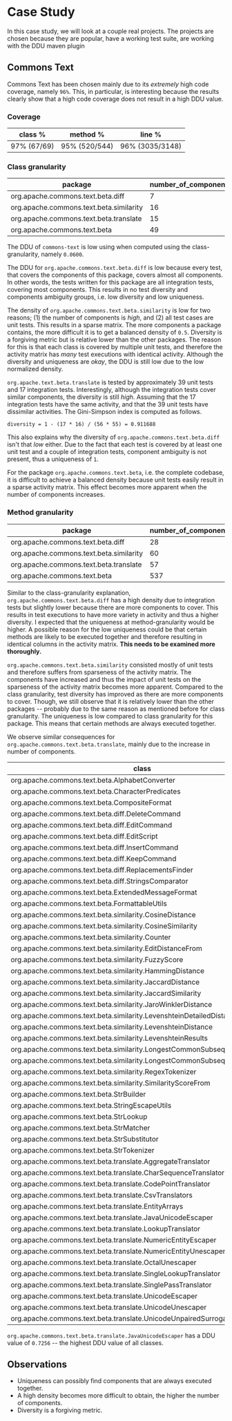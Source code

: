 # Case Study

In this case study, we will look at a couple real projects.
The projects are chosen because they are popular, have a working test suite, are working with the DDU maven plugin


## Commons Text

Commons Text has been chosen mainly due to its _extremely_ high code coverage, namely `96%`.
This, in particular, is interesting because the results clearly show that a high code coverage does not result in a high DDU value.


### Coverage

|class %|method %|line %|
|---|---|---|
|97% (67/69)|95% (520/544)|96% (3035/3148)|


### Class granularity

|package|number_of_components|number_of_tests|unit_vs_integration|density|normalized_density|diversity|uniqueness|ddu|
|---|---|---|---|---|---|---|---|---|
|org.apache.commons.text.beta.diff|7|5|0.0|0.9142857142857143|0.17142857142857149|0.6|0.2857142857142857|0.029387755102040822|
|org.apache.commons.text.beta.similarity|16|105|3.772727272727273|0.07678571428571429|0.15357142857142858|0.7978021978021979|0.8125|0.09954719387755104|
|org.apache.commons.text.beta.translate|15|56|0.12|0.22976190476190475|0.45952380952380945|0.951948051948052|1.0|0.4374427952999381|
|org.apache.commons.text.beta|49|465|1.3969072164948453|0.040245775729646695|0.08049155145929343|0.8920189098998887|0.8367346938775511|0.06007753929680936|

The DDU of `commons-text` is low using when computed using the class-granularity, namely `0.0600`.

The DDU for `org.apache.commons.text.beta.diff` is low because every test, that covers the components of this package, covers almost all components.
In other words, the tests written for this package are all integration tests, covering most components.
This results in no test diversity and components ambiguity groups, i.e. low diversity and low uniqueness.

The density of `org.apache.commons.text.beta.similarity` is low for two reasons; (1) the number of components is _high_, and (2) all test cases are unit tests.
This results in a sparse matrix.
The more components a package contains, the more difficult it is to get a balanced density of `0.5`.
Diversity is a forgiving metric but is relative lower than the other packages.
The reason for this is that each class is covered by multiple unit tests, and therefore the activity matrix has _many_ test executions with identical activity.
Although the diversity and uniqueness are _okay_, the DDU is still low due to the low normalized density.

`org.apache.text.beta.translate` is tested by approximately 39 unit tests and 17 integration tests.
Interestingly, although the integration tests cover similar components, the diversity is still _high_.
Assuming that the 17 integration tests have the same activity, and that the 39 unit tests have dissimilar activities.
The Gini-Simpson index is computed as follows.
```
diversity = 1 - (17 * 16) / (56 * 55) = 0.911688
```
This also explains why the diversity of `org.apache.commons.text.beta.diff` isn't that _low_ either.
Due to the fact that each test is covered by at least one unit test and a couple of integration tests, component ambiguity is not present, thus a uniqueness of `1`.

For the package `org.apache.commons.text.beta`, i.e. the complete codebase, it is difficult to achieve a balanced density because unit tests easily result in a sparse activity matrix.
This effect becomes more apparent when the number of components increases.


### Method granularity

|package|number_of_components|number_of_tests|unit_vs_integration|density|normalized_density|diversity|uniqueness|ddu|
|---|---|---|---|---|---|---|---|---|
|org.apache.commons.text.beta.diff|28|5|0.0|0.7857142857142857|0.4285714285714286|0.9|0.17857142857142858|0.06887755102040817|
|org.apache.commons.text.beta.similarity|60|105|0.3815789473684211|0.04523809523809524|0.09047619047619049|0.854029304029304|0.5333333333333333|0.04121030292458864|
|org.apache.commons.text.beta.translate|57|56|0.07692307692307693|0.10432330827067669|0.2086466165413534|0.974025974025974|0.7719298245614035|0.15687715529425067|
|org.apache.commons.text.beta|537|464|0.08665105386416862|0.0230767995890323|0.04615359917806461|0.9916213599463767|0.6759776536312849|0.030937398149653968|

Similar to the class-granularity explanation, `org.apache.commons.text.beta.diff` has a high density due to integration tests but slightly lower because there are more components to cover.
This results in test executions to have more variety in activity and thus a higher diversity.
I expected that the uniqueness at method-granularity would be higher.
A possible reason for the low uniqueness could be that certain methods are likely to be executed together and therefore resulting in identical columns in the activity matrix.
**This needs to be examined more thoroughly.**

`org.apache.commons.text.beta.similarity` consisted mostly of unit tests and therefore suffers from sparseness of the activity matrix.
The components have increased and thus the impact of unit tests on the sparseness of the activity matrix becomes more apparent.
Compared to the class granularity, test diversity has improved as there are more components to cover.
Though, we still observe that it is relatively lower than the other packages -- probably due to the same reason as mentioned before for class granularity.
The uniqueness is low compared to class granularity for this package. This means that certain methods are always executed together.

We observe similar consequences for `org.apache.commons.text.beta.translate`, mainly due to the increase in number of components.

|class|number_of_components|number_of_tests|unit_vs_integration|density|normalized_density|diversity|uniqueness|ddu|
|---|---|---|---|---|---|---|---|---|
|org.apache.commons.text.beta.AlphabetConverter|14|12|0.0|0.5595238095238095|0.8809523809523809|0.8484848484848485|0.5714285714285714|0.42712842712842713|
|org.apache.commons.text.beta.CharacterPredicates|4|1|0.0|0.5|1.0|0|0.5|0.0|
|org.apache.commons.text.beta.CompositeFormat|6|2|0.0|0.75|0.5|1.0|0.5|0.25|
|org.apache.commons.text.beta.diff.DeleteCommand|2|5|0.6666666666666666|0.8|0.3999999999999999|0.6|1.0|0.23999999999999994|
|org.apache.commons.text.beta.diff.EditCommand|2|5|0.6666666666666666|0.8|0.3999999999999999|0.6|1.0|0.23999999999999994|
|org.apache.commons.text.beta.diff.EditScript|7|5|0.0|0.7142857142857143|0.5714285714285714|0.7|0.5714285714285714|0.22857142857142854|
|org.apache.commons.text.beta.diff.InsertCommand|2|5|0.6666666666666666|0.8|0.3999999999999999|0.6|1.0|0.23999999999999994|
|org.apache.commons.text.beta.diff.KeepCommand|2|5|0.6666666666666666|0.8|0.3999999999999999|0.6|1.0|0.23999999999999994|
|org.apache.commons.text.beta.diff.ReplacementsFinder|4|2|0.0|1.0|0.0|0.0|0.25|0.0|
|org.apache.commons.text.beta.diff.StringsComparator|9|5|0.0|1.0|0.0|0.0|0.1111111111111111|0.0|
|org.apache.commons.text.beta.ExtendedMessageFormat|21|14|0.0|0.3741496598639456|0.7482993197278912|0.9560439560439561|0.6190476190476191|0.44287102596140504|
|org.apache.commons.text.beta.FormattableUtils|6|7|0.75|0.2619047619047619|0.5238095238095238|0.9523809523809523|1.0|0.4988662131519274|
|org.apache.commons.text.beta.similarity.CosineDistance|2|1|-1|0.5|1.0|0|1.0|0.0|
|org.apache.commons.text.beta.similarity.CosineSimilarity|4|1|0.0|0.75|0.5|0|0.5|0.0|
|org.apache.commons.text.beta.similarity.Counter|2|1|-1|0.5|1.0|0|1.0|0.0|
|org.apache.commons.text.beta.similarity.EditDistanceFrom|4|13|0.08333333333333333|0.4807692307692308|0.9615384615384616|0.15384615384615385|0.75|0.11094674556213019|
|org.apache.commons.text.beta.similarity.FuzzyScore|3|5|-1|0.3333333333333333|0.6666666666666666|0.4|1.0|0.26666666666666666|
|org.apache.commons.text.beta.similarity.HammingDistance|2|6|-1|0.5|1.0|0.0|1.0|0.0|
|org.apache.commons.text.beta.similarity.JaccardDistance|2|4|-1|0.5|1.0|0.0|1.0|0.0|
|org.apache.commons.text.beta.similarity.JaccardSimilarity|3|5|1.5|0.4666666666666667|0.9333333333333333|0.6|1.0|0.5599999999999999|
|org.apache.commons.text.beta.similarity.JaroWinklerDistance|3|7|0.75|0.5238095238095238|0.9523809523809523|0.5714285714285714|1.0|0.5442176870748299|
|org.apache.commons.text.beta.similarity.LevenshteinDetailedDistance|8|10|0.1111111111111111|0.3875|0.775|0.8|0.875|0.5425000000000001|
|org.apache.commons.text.beta.similarity.LevenshteinDistance|7|53|0.019230769230769232|0.39892183288409705|0.7978436657681941|0.4390420899854862|0.8571428571428571|0.3002459575718997|
|org.apache.commons.text.beta.similarity.LevenshteinResults|8|5|0.0|0.4|0.8|0.9|0.625|0.45000000000000007|
|org.apache.commons.text.beta.similarity.LongestCommonSubsequence|6|12|3.0|0.25|0.5|0.8636363636363636|0.8333333333333334|0.35984848484848486|
|org.apache.commons.text.beta.similarity.LongestCommonSubsequenceDistance|2|4|-1|0.5|1.0|0.0|1.0|0.0|
|org.apache.commons.text.beta.similarity.RegexTokenizer|2|1|-1|0.5|1.0|0|1.0|0.0|
|org.apache.commons.text.beta.similarity.SimilarityScoreFrom|4|4|0.0|0.5|1.0|0.0|0.5|0.0|
|org.apache.commons.text.beta.StrBuilder|166|230|0.0|0.05502881089575694|0.1100576217915139|0.9680653123220049|0.8072289156626506|0.08600456292617197|
|org.apache.commons.text.beta.StringEscapeUtils|27|27|2.0|0.05486968449931413|0.10973936899862824|0.9658119658119658|0.6666666666666666|0.07065839713301988|
|org.apache.commons.text.beta.StrLookup|7|41|0.0|0.5331010452961672|0.9337979094076656|0.4536585365853658|0.8571428571428571|0.3631074797557333|
|org.apache.commons.text.beta.StrMatcher|20|128|0.04065040650406504|0.208984375|0.41796875|0.9190452755905512|0.95|0.3649255947803888|
|org.apache.commons.text.beta.StrSubstitutor|55|41|0.0|0.4270509977827051|0.8541019955654102|0.9158536585365854|0.6181818181818182|0.4835618703939509|
|org.apache.commons.text.beta.StrTokenizer|66|59|0.0|0.25783256291730866|0.5156651258346173|0.9877264757451782|0.7121212121212122|0.3627090390613646|
|org.apache.commons.text.beta.translate.AggregateTranslator|2|24|7.0|0.5625|0.875|0.3007246376811594|1.0|0.2631340579710145|
|org.apache.commons.text.beta.translate.CharSequenceTranslator|5|51|0.10869565217391304|0.4666666666666667|0.9333333333333333|0.6486274509803922|1.0|0.6053856209150328|
|org.apache.commons.text.beta.translate.CodePointTranslator|2|21|1.1|0.7380952380952381|0.5238095238095237|0.6095238095238096|1.0|0.31927437641723355|
|org.apache.commons.text.beta.translate.CsvTranslators|4|5|0.25|0.65|0.7|0.4|0.5|0.13999999999999999|
|org.apache.commons.text.beta.translate.EntityArrays|2|2|-1|0.5|1.0|1.0|1.0|1.0|
|org.apache.commons.text.beta.translate.JavaUnicodeEscaper|6|7|0.4|0.38095238095238093|0.7619047619047619|0.9523809523809523|1.0|0.7256235827664398|
|org.apache.commons.text.beta.translate.LookupTranslator|2|25|7.333333333333333|0.56|0.8799999999999999|0.29000000000000004|1.0|0.2552|
|org.apache.commons.text.beta.translate.NumericEntityEscaper|7|7|0.4|0.3673469387755102|0.7346938775510204|0.9523809523809523|1.0|0.6997084548104956|
|org.apache.commons.text.beta.translate.NumericEntityUnescaper|6|12|1.4|0.2638888888888889|0.5277777777777778|0.6666666666666667|0.8333333333333334|0.29320987654320996|
|org.apache.commons.text.beta.translate.OctalUnescaper|4|4|0.3333333333333333|0.5625|0.875|0.8333333333333334|0.75|0.546875|
|org.apache.commons.text.beta.translate.SingleLookupTranslator|2|2|1.0|0.75|0.5|1.0|1.0|0.5|
|org.apache.commons.text.beta.translate.SinglePassTranslator|3|7|6.0|0.38095238095238093|0.7619047619047619|0.5238095238095238|1.0|0.39909297052154197|
|org.apache.commons.text.beta.translate.UnicodeEscaper|8|15|1.5|0.21666666666666667|0.43333333333333335|0.7619047619047619|0.875|0.28888888888888886|
|org.apache.commons.text.beta.translate.UnicodeUnescaper|2|6|1.0|0.75|0.5|0.7333333333333334|1.0|0.3666666666666667|
|org.apache.commons.text.beta.translate.UnicodeUnpairedSurrogateRemover|2|5|-1|0.5|1.0|0.4|1.0|0.4|

`org.apache.commons.text.beta.translate.JavaUnicodeEscaper` has a DDU value of `0.7256` -- the highest DDU value of all classes.


## Observations

- Uniqueness can possibly find components that are always executed together.
- A high density becomes more difficult to obtain, the higher the number of components.
- Diversity is a forgiving metric.
